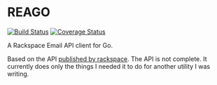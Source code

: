 # REAGO

[![Build Status](https://travis-ci.com/patsoffice/reago.svg?branch=master&status=passed)](https://travis-ci.com/github/patsoffice/reago)
[![Coverage Status](https://coveralls.io/repos/github/patsoffice/reago/badge.svg?branch=master)](https://coveralls.io/github/patsoffice/reago?branch=master)

A Rackspace Email API client for Go.

Based on the API [published by rackspace](http://api-wiki.apps.rackspace.com/api-wiki/). The API is not complete. It currently does only the things I needed it to do for another utility I was writing.
